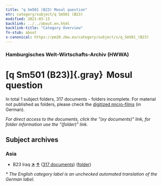```yaml
---
title: "q Sm501 (B23) Mosul question"
etr: category/subject/q Sm501 (B23)
modified: 2021-03-13
backlink: ../../about.en.html
backlink-title: "Category Overview"
fn-stub: about
x-canonical: https://pm20.zbw.eu/category/subject/s/q_Sm501_(B23)
---
```


### Hamburgisches Welt-Wirtschafts-Archiv (HWWA)
# [q Sm501 (B23)]{.gray}&#8201; Mosul question&#160; 





In total 1 subject folders, 317 documents - folders incomplete.
For material not published as folders, please check the [digitized micro-films](/film/h1_sh.de.html) (in German).

_For direct access to the documents, click the "(xy documents)" link, for folder information use the "(folder)" link._

## Subject archives



### Asia

- B23 Iraq [**&nearr;**](../../../geo/i/141113/about.en.html "Iraq (all folders)") [**&uarr;**](../../../geo/about.en.html#B23 "Country category system") (<a href="https://pm20.zbw.eu/dfgview/sh/141113,146014" title="about: Iraq : Mosul question" target="_blank">317 documents</a>) ([folder](../../../../folder/sh/1411xx/141113/1460xx/146014/about.en.html))


_* The English category label is an unchecked automated translation of the German label._

